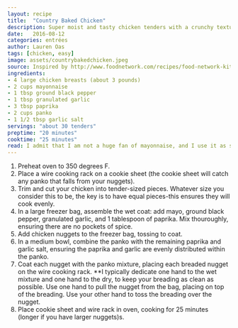 ```yaml
---
layout: recipe
title:  "Country Baked Chicken"
description: Super moist and tasty chicken tenders with a crunchy texture.
date:   2016-08-12
categories: entrées
author: Lauren Oas
tags: [chicken, easy]
image: assets/countrybakedchicken.jpeg
source: Inspired by http://www.foodnetwork.com/recipes/food-network-kitchens/oven-fried-chicken-recipe.html
ingredients:
- 4 large chicken breasts (about 3 pounds)
- 2 cups mayonnaise
- 1 tbsp ground black pepper
- 1 tbsp granulated garlic
- 3 tbsp paprika
- 2 cups panko
- 1 1/2 tbsp garlic salt
servings: "about 30 tenders"
preptime: "20 minutes"
cooktime: "25 minutes"
read: I admit that I am not a huge fan of mayonnaise, and I use it as sparingly as possible-but the mayo coat makes this chicken SO JUICY. As with all tenders, the key is get equal-sized tenders, to ensure they cook evenly. If your tenders aren't equal size/thickness, you will likely have both undercooked and overcooked/dry tenders-seriously detracting from your delicious meal. The spice is great, and it's a pretty easy tender to assemble. Give it a try, you won't regret it!
---
```

1. Preheat oven to 350 degrees F.
2. Place a wire cooking rack on a cookie sheet (the cookie sheet will catch any panko that falls from your nuggets).
3. Trim and cut your chicken into tender-sized pieces. Whatever size you consider this to be, the key is to have equal pieces-this ensures they will cook evenly.
4. In a large freezer bag, assemble the wet coat: add mayo, ground black pepper, granulated garlic, and 1 tablespoon of paprika. Mix thouroughly, ensuring there are no pockets of spice.
5. Add chicken nuggets to the freezer bag, tossing to coat.
6. In a medium bowl, combine the panko with the remaining paprika and garlic salt, ensuring the paprika and garlic are evenly distributed within the panko.
7. Coat each nugget with the panko mixture, placing each breaded nugget on the wire cooking rack. **I typically dedicate one hand to the wet mixture and one hand to the dry, to keep your breading as clean as possible. Use one hand to pull the nugget from the bag, placing on top of the breading. Use your other hand to toss the breading over the nugget.
9. Place cookie sheet and wire rack in oven, cooking for 25 minutes (longer if you have larger nuggets)s.